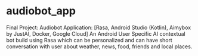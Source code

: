 # audiobot_app
Final Project: Audiobot Application: [Rasa, Android Studio (Kotlin), Aimybox by JustAI, Docker, Google Cloud]
An Android User Specific AI contextual bot build using Rasa which can be
personalized and can have short conversation with user about weather, news,
food, friends and local places.
